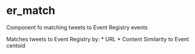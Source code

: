 # er_match
Component fo matching tweets to Event Registry events

Matches tweets to Event Registry by:
    * URL
    * Content Similarity to Event centoid

